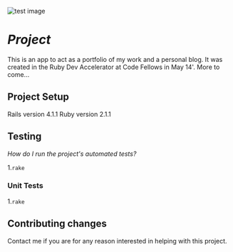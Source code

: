 ![test image](https://www.codeship.io/projects/cec26a40-b9f5-0131-a94f-3e57238f1619/status)
# _Project_

This is an app to act as a portfolio of my work and a personal blog. It was created in the Ruby Dev Accelerator at Code Fellows in May 14'. More to come...

## Project Setup

Rails version 4.1.1
Ruby version 2.1.1

## Testing

_How do I run the project's automated tests?_

1.`rake`

### Unit Tests

1.`rake`

<!--
### Integration Tests


## Deploying

### _How to setup the deployment environment_
 -->
<!-- ### _How to deploy_ -->

<!-- ## Troubleshooting & Useful Tools -->

<!-- Examples of common tasks_

> e.g.
>
> - How to make curl requests while authenticated via oauth.
> - How to monitor background jobs.
> - How to run the app through a proxy.
 -->

## Contributing changes

Contact me if you are for any reason interested in helping with this project.

<!-- ## License -->
<!-- ![Homepage Screenshot](http://imgur.com/6j7G3Xt) -->


